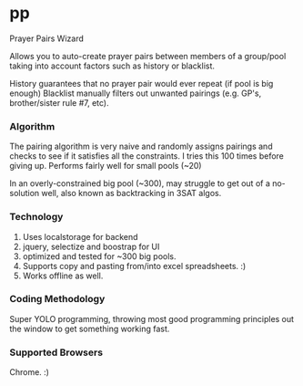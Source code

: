 # pp
Prayer Pairs Wizard

Allows you to auto-create prayer pairs between members of a group/pool taking into account factors such as history or blacklist. 

History guarantees that no prayer pair would ever repeat (if pool is big enough)
Blacklist manually filters out unwanted pairings (e.g. GP's, brother/sister rule #7, etc).

### Algorithm

The pairing algorithm is very naive and randomly assigns pairings and checks to see if it satisfies all the constraints.
I tries this 100 times before giving up. Performs fairly well for small pools (~20)

In an overly-constrained big pool (~300), may struggle to get out of a no-solution well, also known as backtracking in 3SAT algos.

### Technology
1. Uses localstorage for backend
2. jquery, selectize and boostrap for UI
3. optimized and tested for ~300 big pools.
4. Supports copy and pasting from/into excel spreadsheets. :)
5. Works offline as well.

### Coding Methodology

Super YOLO programming, throwing most good programming principles out the window to get something working fast.

### Supported Browsers 
Chrome. :)
